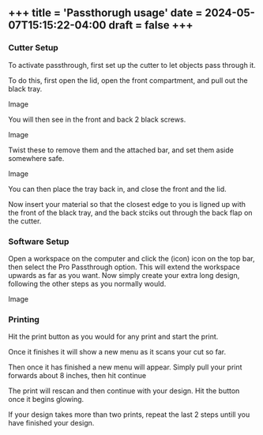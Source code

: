 +++
title = 'Passthorugh usage'
date = 2024-05-07T15:15:22-04:00
draft = false
+++
---

### Cutter Setup

To activate passthrough, first set up the cutter to let objects pass through it.

To do this, first open the lid, open the front compartment, and pull out the black tray.

Image

You will then see in the front and back 2 black screws.

Image

Twist these to remove them and the attached bar, and set them aside somewhere safe.

Image

You can then place the tray back in, and close the front and the lid.

Now insert your material so that the closest edge to you is ligned up with the front of the black tray, and the back stciks out through the back flap on the cutter. 

### Software Setup

Open a workspace on the computer and click the (icon) icon on the top bar, then select the Pro Passthrough option. This will extend the workspace upwards as far as you want. Now simply create your extra long design, following the other steps as you normally would.

Image

### Printing

Hit the print button as you would for any print and start the print.

Once it finishes it will show a new menu as it scans your cut so far.

Then once it has finished a new menu will appear. Simply pull your print forwards about 8 inches, then hit continue

The print will rescan and then continue with your design. Hit the button once it begins glowing.

If your design takes more than two prints, repeat the last 2 steps untill you have finished your design.